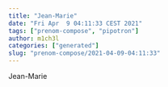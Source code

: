 ```yaml
---
title: "Jean-Marie"
date: "Fri Apr  9 04:11:33 CEST 2021"
tags: ["prenom-compose", "pipotron"]
author: m1ch3l
categories: ["generated"]
slug: "prenom-compose/2021-04-09-04:11:33"
---
```


Jean-Marie
